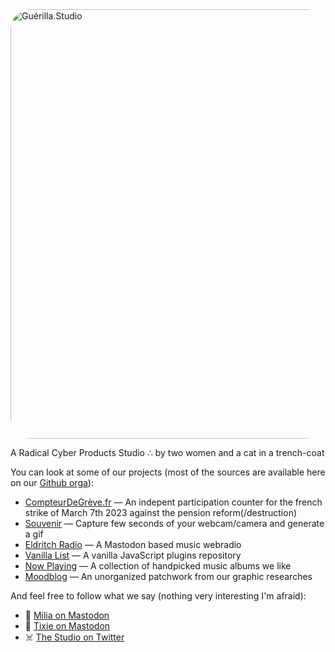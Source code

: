 <img width="687" alt="Guérilla.Studio" style="border-radius: 2rem" src="https://github.com/GuerillaHQ/.github/assets/2143796/da5dabd0-803b-4d81-8ffd-8145f1024953">

A Radical Cyber Products Studio ∴ by two women and a cat in a trench-coat

You can look at some of our projects (most of the sources are available here on our [Github orga](https://github.com/GuerillaHQ)):

*   [CompteurDeGrève.fr](https://compteurdegreve.fr) — An indepent participation counter for the french strike of March 7th 2023 against the pension reform(/destruction)
*   [Souvenir](https://souvenir.cam) — Capture few seconds of your webcam/camera and generate a gif
*   [Eldritch Radio](https://radio.eldritch.cafe) — A Mastodon based music webradio
*   [Vanilla List](https://vanillalist.top) — A vanilla JavaScript plugins repository
*   [Now Playing](https://music.guerilla.studio) — A collection of handpicked music albums we like
*   [Moodblog](https://inspiration.guerilla.studio) — An unorganized patchwork from our graphic researches

And feel free to follow what we say (nothing very interesting I'm afraid):

*   🐘 [Milia on Mastodon](https://mastodon.guerilla.studio/@milia)
*   🐘 [Tixie on Mastodon](https://mastodon.guerilla.studio/@tixie)
*   ☠️ [The Studio on Twitter](https://twitter.com/GuerillaHQ)
